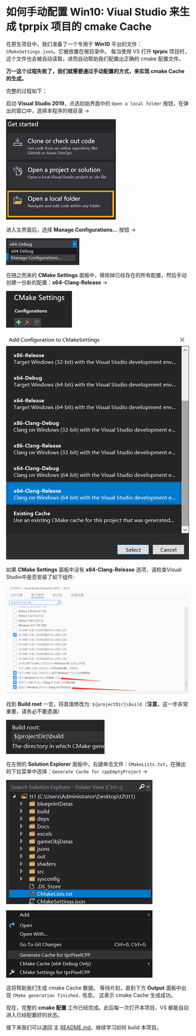 # 如何手动配置 Win10: Viual Studio 来生成 tprpix 项目的 cmake Cache

在原生项目中，我们准备了一个专用于 **Win10** 平台的文件：`CMakeSettings.json`。它被放置在根目录中。
每当使用 VS 打开 **tprpix** 项目时，这个文件也会被自动读取，进而自动帮助我们配置出正确的 cmake 配置文件。

**万一这个过程失败了，我们就需要通过手动配置的方式，来实现 cmake Cache 的生成。**

完整的过程如下：


启动 **Visual Studio 2019**，点选初始界面中的 `Open a local folder` 按钮，在弹出的窗口中，选择本程序的根目录 ->

![open a local folder](pngs/win10/000.png)

进入主界面后，选择 **Manage Configurations...** 按钮 ->

![Manage Configurations](pngs/win10/001.png)


在随之而来的 **CMake Settings** 面板中，移除掉已经存在的所有配置，然后手动创建一份新的配置：**x64-Clang-Release** ->


![CMake Settings panel](pngs/win10/002.png)

![x64-Clang-Release](pngs/win10/003.png)

如果 **CMake Settings** 面板中没有 **x64-Clang-Release** 选项，请检查Visual Studio中是否安装了如下组件:

![Check Clang and Cmake](pngs/win10/clang_and_cmke_check.png)


找到 **Build root** 一览，将其值修改为: `${projectDir}\build`（**注意**，这一步非常重要，请务必不要遗漏）

![Build root](pngs/win10/004.png)

在左侧的 **Solution Explorer** 面板中，右键单击文件：`CMakeLists.txt`，在弹出的下拉菜单中选择：`Generate Cache for cppEmptyProject` ->

![CMakeLists.txt](pngs/win10/005.png)

![Generate Cache for cppEmptyProject](pngs/win10/006.png)

这将帮助我们生成 cmake Cache 数据。
等待片刻，直到下方 **Output** 面板中出现 `CMake generation finished.` 信息。
这表示 cmake Cache 生成成功。


现在，完整的 **cmake 配置** 工作已经完成。此后每一次打开本项目，VS 都能自动进入已经配置好的状态。


接下来我们可以退回 主 [README.md](../README.md)，继续学习如何 build 本项目。

